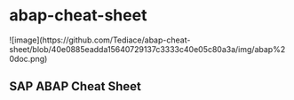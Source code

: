 # abap-cheat-sheet
<p align=''center''>
![image](https://github.com/Tediace/abap-cheat-sheet/blob/40e0885eadda15640729137c3333c40e05c80a3a/img/abap%20doc.png)
<p>

## SAP ABAP Cheat Sheet
